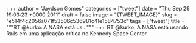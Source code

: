 
+++
author = "Jaydson Gomes"
categories = ["tweet"]
date = "Thu Sep 29 19:03:23 +0000 2011"
draft = false
image = "{TWEET_IMAGE}"
slug = "e514f4c2056a071f53506c536981c41e1584753c"
tags = ["tweet"]
title = """RT @kurko: A NASA está us..."""
+++
RT @kurko: A NASA está usando Rails em uma aplicação crítica no Kennedy Space Center.
